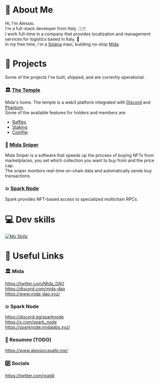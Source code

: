 # 👋 About Me
Hi, I'm Alessio.  
I'm a full-stack developer from Italy. 🇮🇹  
I work full-time in a company that provides localization and management services for logistics based in Italy. 🚚  
In my free time, i'm a [Solana](https://solana.com/) maxi, building no-stop [Mida](https://twitter.com/mida_dao)

# 🔨 Projects 
Some of the projects I've built, shipped, and are currently operational.
### 🏛️ [The Temple](https://www.temple.mida-dao.xyz/)
Mida's home. The temple is a web3 platform integrated with [Discord](https://discord.com/) and [Phantom](https://phantom.app/).  
Some of the available features for holders and members are:
- [Raffles](https://www.temple.mida-dao.xyz/raffles)
- [Staking](https://www.temple.mida-dao.xyz/staking-v2)
- [Coinflip](https://www.temple.mida-dao.xyz/coinflip)

### 🎯 [Mida Sniper](https://sniper-docs.midalabs.xyz/)
Mida Sniper is a software that speeds up the process of buying NFTs from marketplaces, you set which collection you want to buy from and the price cap.  
The sniper monitors real-time on-chain data and automatically sends buy transactions.  

### 💥 [Spark Node](https://x.com/spark_node)
Spark provides NFT-based access to specialized multichain RPCs.

# 💻 Dev skills 
[![My Skills](https://skillicons.dev/icons?i=nextjs,py,ts,go,cs,dotnet,tailwind,nodejs,fastapi,docker)](https://skillicons.dev)

# 🔗 Useful Links 
### 🏛️ Mida
https://twitter.com/Mida_DAO  
https://discord.com/mida-dao  
https://www.mida-dao.xyz/
### 💥 Spark Node
https://discord.gg/sparknode  
https://x.com/spark_node  
https://sparknode.midalabs.xyz/  
### 📖 Resumee (TODO)
https://www.alessiocavallo.me/
### #️⃣ Socials
https://twitter.com/jxadd  
